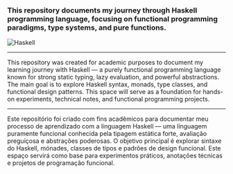 ### This repository documents my journey through Haskell programming language, focusing on functional programming paradigms, type systems, and pure functions.

![Haskell](https://img.shields.io/badge/Haskell-0d1117?style=for-the-badge&logo=haskell&logoColor=25fafe)

---

This repository was created for academic purposes to document my learning journey with Haskell — a purely functional programming language known for strong static typing, lazy evaluation, and powerful abstractions. The main goal is to explore Haskell syntax, monads, type classes, and functional design patterns. This space will serve as a foundation for hands-on experiments, technical notes, and functional programming projects.

---

Este repositório foi criado com fins acadêmicos para documentar meu processo de aprendizado com a linguagem Haskell — uma linguagem puramente funcional conhecida pela tipagem estática forte, avaliação preguiçosa e abstrações poderosas. O objetivo principal é explorar sintaxe do Haskell, mónades, classes de tipos e padrões de design funcional. Este espaço servirá como base para experimentos práticos, anotações técnicas e projetos de programação funcional.
